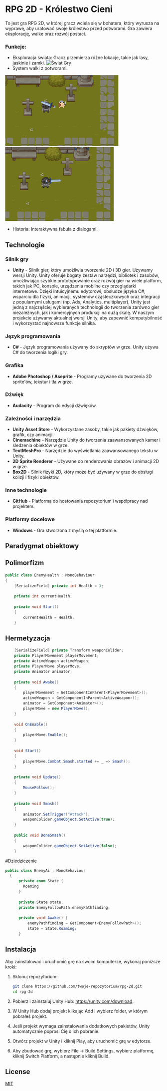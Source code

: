 # RPG 2D - Królestwo Cieni

To jest gra RPG 2D, w której gracz wciela się w bohatera, który wyrusza na wyprawę, aby uratować swoje królestwo przed potworami. Gra zawiera eksplorację, walke oraz rozwój postaci.

### Funkcje:
- Eksploracja świata: Gracz przemierza różne lokacje, takie jak lasy, jaskinie i zamki.
![Świat Gry](Screenshots/ŚwiatGry.png)
- System walki z potworami.
  
![walka](Screenshots/Walka1.png)
![walka2](Screenshots/walka2.png)
- Historia: Interaktywna fabuła z dialogami.

## Technologie

### Silnik gry
- **Unity** - Silnik gier, który umożliwia tworzenie 2D i 3D gier. Używamy wersji Unity. Unity oferuje bogaty zestaw narzędzi, bibliotek i zasobów, umożliwiając szybkie prototypowanie oraz rozwój gier na wiele platform, takich jak PC, konsole, urządzenia mobilne czy przeglądarki internetowe. Dzięki intuicyjnemu edytorowi, obsłudze języka C#, wsparciu dla fizyki, animacji, systemów cząsteczkowych oraz integracji z popularnymi usługami (np. Ads, Analytics, multiplayer), Unity jest jedną z najczęściej wybieranych technologii do tworzenia zarówno gier niezależnych, jak i komercyjnych produkcji na dużą skalę. W naszym projekcie używamy aktualnej wersji Unity, aby zapewnić kompatybilność i wykorzystać najnowsze funkcje silnika.

### Język programowania
- **C#** - Język programowania używany do skryptów w grze. Unity używa C# do tworzenia logiki gry.

### Grafika
- **Adobe Photoshop / Aseprite** - Programy używane do tworzenia 2D sprite'ów, tekstur i tła w grze.

### Dźwięk
- **Audacity** - Program do edycji dźwięków.

### Zależności i narzędzia
- **Unity Asset Store** - Wykorzystane zasoby, takie jak pakiety dźwięków, grafik, czy animacji.
- **Cinemachine**  - Narzędzie Unity do tworzenia zaawansowanych kamer i śledzenia obiektów w grze.
- **TextMeshPro** - Narzędzie do wyświetlania zaawansowanego tekstu w Unity.
- **2D Sprite Renderer** - Używane do renderowania obrazów i animacji 2D w grze.
- **Box2D**  - Silnik fizyki 2D, który może być używany w grze do obsługi kolizji i fizyki obiektów.

### Inne technologie
- **GitHub** - Platforma do hostowania repozytorium i współpracy nad projektem.

### Platformy docelowe
- **Windows** - Gra stworzona z myślą o tej platformie.

## Paradygmat obiektowy

## Polimorfizm
```csharp
public class EnemyHealth : MonoBehaviour
{
    [SerializeField] private int Health = 3;
    
    private int currentHealth;

    private void Start()
    {
        currentHealth = Health;
    }
```
## Hermetyzacja 
```csharp
    [SerializeField] private Transform weaponColider;
    private PlayerMovement playerMovement;
    private ActiveWeapon activeWeapon;
    private PlayerMove playerMove; 
    private Animator animator;

    private void Awake()
    {
        playerMovement = GetComponentInParent<PlayerMovement>();
        activeWeapon = GetComponentInParent<ActiveWeapon>();
        animator = GetComponent<Animator>();
        playerMove = new PlayerMove();
    }

    void OnEnable()
    {
        playerMove.Enable();
    }

    void Start()
    {
        playerMove.Combat.Smash.started += _ => Smash();
    }

    private void Update()
    {
        MouseFollow();
    }

    private void Smash()
    {
        animator.SetTrigger("Attack");
        weaponColider.gameObject.SetActive(true);
    }

    public void DoneSmash()
    {
        weaponColider.gameObject.SetActive(false);
    }
```
#Dziedziczenie
```csharp
public class EnemyAi : MonoBehaviour
  {
      private enum State {
        Roaming
      }

      private State state;
      private EnemyFollowPath enemyPathfinding;

      private void Awake() {
          enemyPathfinding = GetComponent<EnemyFollowPath>();
          state = State.Roaming;
      }
```
## Instalacja

Aby zainstalować i uruchomić grę na swoim komputerze, wykonaj poniższe kroki:

1. Sklonuj repozytorium:
   ```bash
   git clone https://github.com/twoje-repozytorium/rpg-2d.git
   cd rpg-2d

2. Pobierz i zainstaluj Unity Hub: https://unity.com/download.

3. W Unity Hub dodaj projekt klikając Add i wybierz folder, w którym pobrałeś projekt.

4. Jeśli projekt wymaga zainstalowania dodatkowych pakietów, Unity automatycznie poprosi Cię o ich pobranie.

5. Otwórz projekt w Unity i kliknij Play, aby uruchomić grę w edytorze.

6. Aby zbudować grę, wybierz File → Build Settings, wybierz platformę, kliknij Switch Platform, a następnie kliknij Build.

## License

[MIT](https://choosealicense.com/licenses/mit/)
